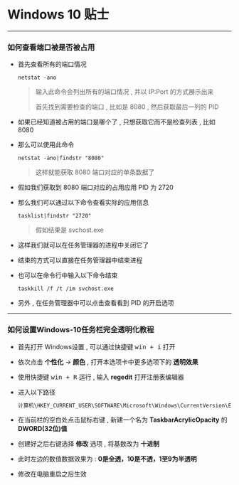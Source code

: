 # Windows 10 贴士

------------------------

### 如何查看端口被是否被占用

* 首先查看所有的端口情况

  ```shell
  netstat -ano
  ```

  > 输入此命令会列出所有的端口情况 , 并以 IP:Port 的方式展示出来
  >
  > 首先找到需要检查的端口 , 比如是 8080 , 然后获取最后一列的 PID

* 如果已经知道被占用的端口是哪个了 , 只想获取它而不是检查列表 , 比如 8080

* 那么可以使用此命令

  ```shell
  netstat -ano|findstr "8080"
  ```

  > 这样就能获取 8080 端口对应的单条数据了

* 假如我们获取到 8080 端口对应的占用应用 PID 为 2720

* 那么我们可以通过以下命令查看实际的应用信息

  ```shell
  tasklist|findstr "2720"
  ```

  > 假如结果是 svchost.exe

* 这样我们就可以在任务管理器的进程中关闭它了

* 结束的方式可以直接在任务管理器中结束进程

* 也可以在命令行中输入以下命令结束

  ```shell
  taskkill /f /t /im svchost.exe
  ```

* 另外 , 在任务管理器中可以点击查看看到 PID 的开启选项

----------------------------

### 如何设置Windows-10任务栏完全透明化教程

* 首先打开 Windows设置 , 可以通过快捷键 <kbd>win + i</kbd> 打开

* 依次点击 **个性化** → **颜色** , 打开本选项卡中更多选项下的 **透明效果** 

* 使用快捷键 <kbd>win + R</kbd> 运行 , 输入 **regedit** 打开注册表编辑器

* 进入以下路径

  ```sh
  计算机\HKEY_CURRENT_USER\SOFTWARE\Microsoft\Windows\CurrentVersion\Explorer\Advanced
  ```

* 在当前栏的空白处点击鼠标右键 , 新建一个名为 **TaskbarAcrylicOpacity** 的 **DWORD(32位)值** 

* 创建好之后右键选择 **修改** 选项 , 将基数改为 **十进制** 

* 此时左边的数值数据效果为 : **0是全透，10是不透，1至9为半透明** 

* 修改在电脑重启之后生效

